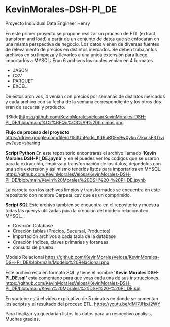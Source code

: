 # KevinMorales-DSH-PI_DE
Proyecto Individual Data Engineer Henry 

En este primer proyecto se propone realizar un proceso de ETL (extract, transform and load) a partir de un conjunto de datos que se enfocarán en una misma perspectiva de negocio. Los datos vienen de diversas fuentes de relevamiento de precios en distintos mercados.
Se deben trabajar los archivos en su limpieza y llevarlos a una unica extensión para luego importarlos a MYSQL:
Eran 6 archivos los cuales venian en 4 formatos
+ JASON
+ CSV
+ PARQUET
+ EXCEL

De estos archivos, 4 venian con precios por semanas de distintos mercados y cada archivo con su fecha de la semana correspondiente y los otros dos eran de sucursal y producto.

![Slide]https://github.com/KevinMoralesVelosa/KevinMorales-DSH-PI_DE/blob/main/%C2%BFQu%C3%A9%20hicimos.png

**Flujo de proceso del proyecto**
https://drive.google.com/file/d/153UhPcdo_KdRuBGEv9w0ykn77kxcsF3T/view?usp=sharing

**Script Python**
En este repositorio encontraras el archivo llamado **'Kevin Morales DSH-PI_DE.jpynb'** y en él puedes ver los codigos que se usaron para la extracción, limpieza y transformación de los datos, dejandolos con una sola extensión y así mismo tenerlos listos para importarlos en MYSQL.
https://github.com/KevinMoralesVelosa/KevinMorales-DSH-PI_DE/blob/main/Kevin%20Morales%20DSH%20-%20PI_DE.ipynb

La carpeta con los archivos limpios y transformados se encuentra en este repositorio con nombre Carpeta_csv que es un comprimido.

**Script SQL** 
Este archivo tambien se encuentra en el repositorio y muestra todas las querys utilizadas para la creación del modelo relacional en MYSQL...
+ Creación Database
+ Creación tablas (Precios, Sucursal, Productos)
+ Importación archivos a cada tabla de la database
+ Creación Indices, claves primarias y foraneas
+ consulta de prueba 

Modelo Relacional https://github.com/KevinMoralesVelosa/KevinMorales-DSH-PI_DE/blob/main/Modelo%20Relacional.png

Este archivo esta en formato SQL y tiene el nombre **'Kevin Morales DSH-PI_DE.sql'** esta comentado para que veas cada una de sus instrucciones.
https://github.com/KevinMoralesVelosa/KevinMorales-DSH-PI_DE/blob/main/Kevin%20Morales%20DSH%20-%20PI_DE.sql

En youtube está el video explicativo de 5 minutos en donde se comentan los scripts y el resultado del proceso ETL.
https://youtu.be/dMI7JHpJ2WY

Para finalizar ya quedarian listos los datos para un respectivo analisis.
Muchas gracias.

